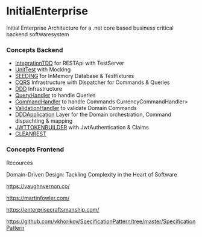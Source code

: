 # InitialEnterprise
Initial Enterprise Architecture for a .net core based business critical backend softwaresystem 

### Concepts Backend
* [IntegrationTDD] for RESTApi with TestServer
* [UnitTest] with Mocking
* [SEEDING] for InMemory Database & Testfixtures
* [CQRS] Infrastructure with Dispatcher for Commands & Queries
* [DDD] Infrastructure 
* [QueryHandler] to handle Queries
* [CommandHandler] to handle Commands CurrencyCommandHandler>
* [ValidationHandler] to validate Domain Commands
* [DDDApplication] Layer for the Domain orchestration, Command dispachting & mapping
* [JWTTOKENBUILDER] with JwtAuthentication & Claims 
* [CLEANREST]  

### Concepts Frontend



Recources

Domain-Driven Design: Tackling Complexity in the Heart of Software

https://vaughnvernon.co/

https://martinfowler.com/

https://enterprisecraftsmanship.com/

https://github.com/vkhorikov/SpecificationPattern/tree/master/SpecificationPattern


[IntegrationTDD]: <https://github.com/jorgenschumann/InitialEnterprise/tree/master/Backend/InitialEnterprise.Domain.MainBoundedContext.Api.Tests/ApiServices> 
[CQRS]: <https://github.com/jorgenschumann/InitialEnterprise/tree/master/Backend/InitialEnterprise.Infrastructure/CQRS>
[DDD]: <https://github.com/jorgenschumann/InitialEnterprise/tree/master/Backend/InitialEnterprise.Infrastructure/DDD>
[SEEDING]: <https://github.com/jorgenschumann/InitialEnterprise/tree/master/Backend/InitialEnterprise.DataSeeding>
[JWTTOKENBUILDER]: <https://github.com/jorgenschumann/InitialEnterprise/blob/master/Backend/InitialEnterprise.Domain.MainBoundedContext/UserModule/Services/JwtSecurityTokenBuilder.cs>
[CLEANREST]: <https://github.com/jorgenschumann/InitialEnterprise/blob/master/Backend/InitialEnterprise.Domain.MainBoundedContext.Api/Controller/CurrencyController.cs>
[DDDApplication]:<https://github.com/jorgenschumann/InitialEnterprise/blob/master/Backend/InitialEnterprise.Domain.MainBoundedContext.Api/Application/CurrencyApplication/CurrencyApplication.cs>
[QueryHandler]:<https://github.com/jorgenschumann/InitialEnterprise/blob/master/Backend/InitialEnterprise.Domain.MainBoundedContext/CurrencyModule/QueryHandler/QueryCurrencyHandlerAsync.cs>
[CommandHandler]:<https://github.com/jorgenschumann/InitialEnterprise/blob/master/Backend/InitialEnterprise.Domain.MainBoundedContext/CurrencyModule/CommandHandler/CurrencyCommandHandler.cs>
[ValidationHandler]:<https://github.com/jorgenschumann/InitialEnterprise/blob/master/Backend/InitialEnterprise.Domain.MainBoundedContext/PersonModule/ValidationHandler/CreatePersonCommandValidationHandler.cs>
[UnitTest]:<https://github.com/jorgenschumann/InitialEnterprise/blob/master/Backend/InitialEnterprise.Domain.MainBoundedContext.Tests/CurrencyModule/CurrencyCommandHanderTests.cs>








